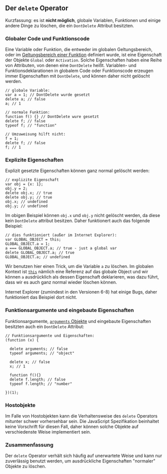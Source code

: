## Der `delete` Operator

Kurzfassung: es ist **nicht möglich**, globale Variablen, Funktionen und 
einige andere Dinge zu löschen, die ein `DontDelete` Attribut besitzten.

### Globaler Code und Funktionscode

Eine Variable oder Funktion, die entweder im globalen Geltungsbereich, oder im
[Geltungsbereich einer Funktion](#function.scopes) definiert wurde, ist eine
Eigenschaft der Objekte `Global` oder `Activation`. Solche Eigenschaften haben
eine Reihe von Attributen, von denen eine `DontDelete` heißt. Variablen- und
Funktionsdeklarationen in globalem Code oder Funktionscode erzeugen immer
Eigenschaften mit `DontDelete`, und können daher nicht gelöscht werden.

    // globale Variable:
    var a = 1; // DontDelete wurde gesetzt
    delete a; // false
    a; // 1

    // normale Funktion:
    function f() {} // DontDelete wure gesetzt
    delete f; // false
    typeof f; // "function"

    // Umzuweisung hilft nicht:
    f = 1;
    delete f; // false
    f; // 1

### Explizite Eigenschaften

Explizit gesetzte Eigenschaften können ganz normal gelöscht werden:

    // explizite Eigenschaft
    var obj = {x: 1};
    obj.y = 2;
    delete obj.x; // true
    delete obj.y; // true
    obj.x; // undefined
    obj.y; // undefined

Im obigen Beispiel können `obj.x` und `obj.y` nicht gelöscht werden, da diese
kein `DontDelete` attribut besitzen. Daher funktionert auch das folgende Beispiel:

    // dies funktioniert (außer im Internet Explorer):
    var GLOBAL_OBJECT = this;
    GLOBAL_OBJECT.a = 1;
    a === GLOBAL_OBJECT.a; // true - just a global var
    delete GLOBAL_OBJECT.a; // true
    GLOBAL_OBJECT.a; // undefined

Wir benutzen hier einen Trick, um die Variable `a` zu löschen. Im globalen
Kontext ist [`this`](#function.this) nämlich eine Referenz auf das globale 
Object und wir können `a` ausdrücklich als dessen Eigenschaft deklarieren, 
was dazu führt, dass wir es auch ganz normal wieder löschen können.

Internet Explorer (zumindest in den Versionen 6-8) hat einige Bugs, daher
funktioniert das Beispiel dort nicht.

### Funktionsargumente und eingebaute Eigenschaften

Funktionsargumente, [`arguments` Objekte](#function.arguments) und eingebaute
Eigenschaften besitzten auch ein `DontDelete` Attribut:

    // Funktionsargumente und Eigenschaften:
    (function (x) {
    
      delete arguments; // false
      typeof arguments; // "object"
      
      delete x; // false
      x; // 1
      
      function f(){}
      delete f.length; // false
      typeof f.length; // "number"
      
    })(1);

### Hostobjekte
    
Im Falle von Hostobjekten kann die Verhaltensweise des `delete` Operators 
mitunter schwer vorhersehbar sein. Die JavaScript Spezifikation beinhaltet
keine Vorschrift für diesen Fall, daher können solche Objekte auf verschiedenste
Weise implementiert sein.

### Zusammenfassung

Der `delete` Operator verhält sich häufig auf unerwartete Weise und kann nur 
zuverlässig benutzt werden, um ausdrückliche Eigenschaften "normaler" Objekte
zu löschen.
